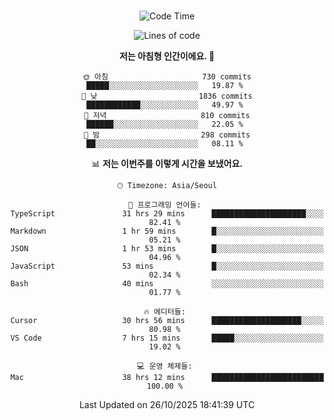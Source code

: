 <div align="center">

<br />

 <!--START_SECTION:waka-->
![Code Time](http://img.shields.io/badge/Code%20Time-5%2C261%20hrs%205%20mins-blue)

![Lines of code](https://img.shields.io/badge/%EC%A0%80%EB%8A%94%20%EC%97%AC%ED%83%9C%EA%B9%8C%EC%A7%80%20-2.3%20million%20%EC%A4%84%EC%9D%98%20%EC%BD%94%EB%93%9C%EB%A5%BC%20%EC%9E%91%EC%84%B1%ED%96%88%EC%96%B4%EC%9A%94.-blue)

**저는 아침형 인간이에요. 🐤** 

```text
🌞 아침                     730 commits         █████░░░░░░░░░░░░░░░░░░░░   19.87 % 
🌆 낮　                     1836 commits        ████████████░░░░░░░░░░░░░   49.97 % 
🌃 저녁                     810 commits         ██████░░░░░░░░░░░░░░░░░░░   22.05 % 
🌙 밤　                     298 commits         ██░░░░░░░░░░░░░░░░░░░░░░░   08.11 % 
```


📊 **저는 이번주를 이렇게 시간을 보냈어요.** 

```text
🕑︎ Timezone: Asia/Seoul

💬 프로그래밍 언어들: 
TypeScript               31 hrs 29 mins      █████████████████████░░░░   82.41 % 
Markdown                 1 hr 59 mins        █░░░░░░░░░░░░░░░░░░░░░░░░   05.21 % 
JSON                     1 hr 53 mins        █░░░░░░░░░░░░░░░░░░░░░░░░   04.96 % 
JavaScript               53 mins             █░░░░░░░░░░░░░░░░░░░░░░░░   02.34 % 
Bash                     40 mins             ░░░░░░░░░░░░░░░░░░░░░░░░░   01.77 % 

🔥 에디터들: 
Cursor                   30 hrs 56 mins      ████████████████████░░░░░   80.98 % 
VS Code                  7 hrs 15 mins       █████░░░░░░░░░░░░░░░░░░░░   19.02 % 

💻 운영 체제들: 
Mac                      38 hrs 12 mins      █████████████████████████   100.00 % 
```


 Last Updated on 26/10/2025 18:41:39 UTC
<!--END_SECTION:waka-->

</div>
